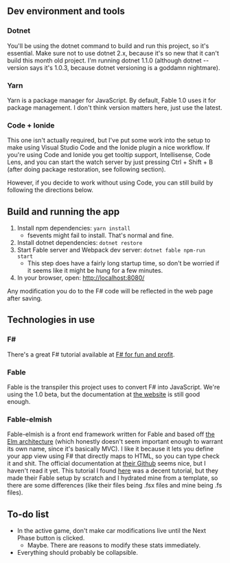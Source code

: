 ## Dev environment and tools
### Dotnet
You'll be using the dotnet command to build and run this project, so it's essential.  Make sure not to use dotnet 2.x,
because it's so new that it can't build this month old project.  I'm running dotnet 1.1.0 (although dotnet --version
says it's 1.0.3, because dotnet versioning is a goddamn nightmare).

### Yarn
Yarn is a package manager for JavaScript.  By default, Fable 1.0 uses it for package management.  I don't think version
matters here, just use the latest.

### Code + Ionide
This one isn't actually required, but I've put some work into the setup to make using Visual Studio Code and the Ionide
plugin a nice workflow.  If you're using Code and Ionide you get tooltip support, Intellisense, Code Lens, and you can
start the watch server by just pressing Ctrl + Shift + B (after doing package restoration, see following section).

However, if you decide to work without using Code, you can still build by following the directions below.

## Build and running the app

1. Install npm dependencies: `yarn install`
    - fsevents might fail to install.  That's normal and fine.
2. Install dotnet dependencies: `dotnet restore`
3. Start Fable server and Webpack dev server: `dotnet fable npm-run start`
    - This step does have a fairly long startup time, so don't be worried if it seems like it might be hung for a few
      minutes.
4. In your browser, open: [http://localhost:8080/](http://localhost:8080/)

Any modification you do to the F# code will be reflected in the web page after saving.

## Technologies in use
### F#
There's a great F# tutorial available at [F# for fun and profit](https://fsharpforfunandprofit.com/).

### Fable
Fable is the transpiler this project uses to convert F# into JavaScript.  We're using the 1.0 beta, but the
documentation at [the website](http://fable.io/) is still good enough.

### Fable-elmish
Fable-elmish is a front end framework written for Fable and based off [the Elm architecture](https://guide.elm-lang.org/architecture/)
(which honestly doesn't seem important enough to warrant its own name, since it's basically MVC).  I like it because it
lets you define your app view using F# that directly maps to HTML, so you can type check it and shit.  The official
documentation at [their Github](https://fable-elmish.github.io/elmish/) seems nice, but I haven't read it yet.  This
tutorial I found [here](http://inchingforward.com/2017/03/getting-started-with-fable-elmish/) was a decent tutorial,
but they made their Fable setup by scratch and I hydrated mine from a template, so there are some differences (like
their files being .fsx files and mine being .fs files).

## To-do list

- In the active game, don't make car modifications live until the Next Phase button is clicked.
    - Maybe.  There are reasons to modify these stats immediately.
- Everything should probably be collapsible.